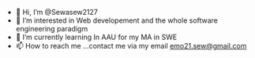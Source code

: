 - 👋 Hi, I’m @Sewasew2127
- 👀 I’m interested in Web developement and the whole software engineering paradigm
- 🌱 I’m currently learning In AAU for my MA in SWE
- 📫 How to reach me ...contact me via my email emo21.sew@gmail.com

<!---
Sewasew2127/Sewasew2127 is a ✨ special ✨ repository because its `README.md` (this file) appears on your GitHub profile.
You can click the Preview link to take a look at your changes.
--->

